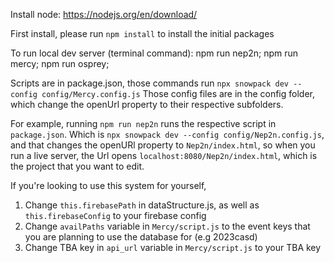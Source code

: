 Install node: https://nodejs.org/en/download/

First install, please run `npm install` to install the initial packages

To run local dev server (terminal command):
npm run nep2n; 
npm run mercy;
npm run osprey;

Scripts are in package.json, those commands run `npx snowpack dev --config config/Mercy.config.js`
Those config files are in the config folder, which change the openUrl property to their respective subfolders. 

For example, running `npm run nep2n` runs the respective script in `package.json`. 
Which is `npx snowpack dev --config config/Nep2n.config.js`, and that changes the openURl property to `Nep2n/index.html`, so when you run a live server, the Url opens `localhost:8080/Nep2n/index.html`, which is the project that you want to edit. 

If you're looking to use this system for yourself, 
1. Change `this.firebasePath` in dataStructure.js, as well as `this.firebaseConfig` to your firebase config
2. Change `availPaths` variable in `Mercy/script.js` to the event keys that you are planning to use the database for (e.g 2023casd)
3. Change TBA key in `api_url` variable in `Mercy/script.js` to your TBA key
